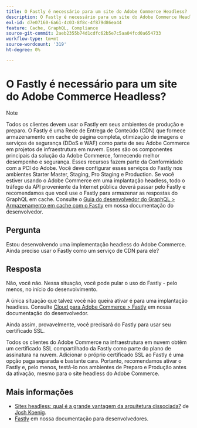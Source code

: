 ```yaml
---
title: O Fastly é necessário para um site do Adobe Commerce Headless?
description: O Fastly é necessário para um site do Adobe Commerce Headless?
exl-id: d7e07160-6a61-4c03-8f8c-4f879d86ea44
feature: Cache, GraphQL, Compliance
source-git-commit: 2aeb2355b74d1cdfc62b5e7c5aa04fcd0a654733
workflow-type: tm+mt
source-wordcount: '319'
ht-degree: 0%

---
```


# O Fastly é necessário para um site do Adobe Commerce Headless?

>[!NOTE]
>
>Todos os clientes devem usar o Fastly em seus ambientes de produção e preparo. O Fastly é uma Rede de Entrega de Conteúdo (CDN) que fornece armazenamento em cache de página completa, otimização de imagens e serviços de segurança (DDoS e WAF) como parte de seu Adobe Commerce em projetos de infraestrutura em nuvem. Esses são os componentes principais da solução da Adobe Commerce, fornecendo melhor desempenho e segurança. Esses recursos fazem parte da Conformidade com a PCI do Adobe. Você deve configurar esses serviços do Fastly nos ambientes Starter Master, Staging, Pro Staging e Production. Se você estiver usando o Adobe Commerce em uma implantação headless, todo o tráfego da API proveniente da Internet pública deverá passar pelo Fastly e recomendamos que você use o Fastly para armazenar as respostas do GraphQL em cache. Consulte o [Guia do desenvolvedor do GraphQL > Armazenamento em cache com o Fastly](https://developer.adobe.com/commerce/webapi/graphql/usage/caching/#caching-with-fastly) em nossa documentação do desenvolvedor.

## **Pergunta**

Estou desenvolvendo uma implementação headless do Adobe Commerce. Ainda preciso usar o Fastly como um serviço de CDN para ele?

## **Resposta**

Não, você não. Nessa situação, você pode pular o uso do Fastly - pelo menos, no início do desenvolvimento.

A única situação que talvez você não queira ativar é para uma implantação headless.
Consulte [Cloud para Adobe Commerce > Fastly](https://experienceleague.adobe.com/en/docs/commerce-cloud-service/user-guide/cdn/fastly) em nossa documentação do desenvolvedor.

Ainda assim, provavelmente, você precisará do Fastly para usar seu certificado SSL.

Todos os clientes do Adobe Commerce na infraestrutura em nuvem obtêm um certificado SSL compartilhado da Fastly como parte do plano de assinatura na nuvem. Adicionar o próprio certificado SSL ao Fastly é uma opção paga separada e bastante cara. Portanto, recomendamos ativar o Fastly e, pelo menos, testá-lo nos ambientes de Preparo e Produção antes da ativação, mesmo para o site headless do Adobe Commerce.

## Mais informações

* [Sites headless: qual é a grande vantagem da arquitetura dissociada?](https://pantheon.io/blog/headless-websites-whats-big-deal-decoupled-architecture) de [Josh Koenig](https://pantheon.io/team/josh-koenig).
* [Fastly](https://experienceleague.adobe.com/en/docs/commerce-cloud-service/user-guide/cdn/fastly) em nossa documentação para desenvolvedores.

